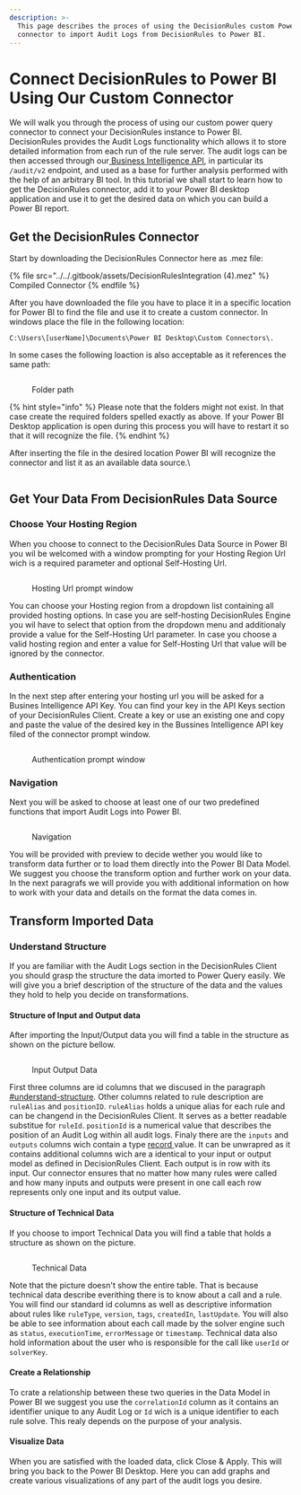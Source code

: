 ```yaml
---
description: >-
  This page describes the proces of using the DecisionRules custom Power Query
  connector to import Audit Logs from DecisionRules to Power BI.
---
```


# Connect DecisionRules to Power BI Using Our Custom Connector

We will walk you through the process of using our custom power query connector to connect your DecisionRules instance to Power BI. DecisionRules provides the Audit Logs functionality which allows it to store detailed information from each run of the rule server. The audit logs can be then accessed through our[ Business Intelligence API](https://docs.decisionrules.io/doc/api/bi-api), in particular its `/audit/v2` endpoint, and used as a base for further analysis performed with the help of an arbitrary BI tool. In this tutorial we shall start to learn how to get the DecisionRules connector, add it to your Power BI desktop application and use it to get the desired data on which you can build a Power BI report.

## Get the DecisionRules Connector

Start by downloading the DecisionRules Connector here as .mez file:

{% file src="../../.gitbook/assets/DecisionRulesIntegration (4).mez" %}
Compiled Connector
{% endfile %}

After you have downloaded the file you have to place it in a specific location for Power BI to find the file and use it to create a custom connector. In windows place the file in the following location:

`C:\Users\[userName]\Documents\Power BI Desktop\Custom Connectors\.`

In some cases the following loaction is also acceptable as it references the same path:

<figure><img src="../../.gitbook/assets/image (23).png" alt=""><figcaption><p>Folder path</p></figcaption></figure>

{% hint style="info" %}
Please note that the folders might not exist. In that case create the required folders spelled exactly as above. If your Power BI Desktop application is open during this process you will have to restart it so that it will recognize the file.
{% endhint %}

After inserting the file in the desired location Power BI will recognize the connector and list it as an available data source.\


<figure><img src="../../.gitbook/assets/image (206).png" alt=""><figcaption></figcaption></figure>

## Get Your Data From DecisionRules Data Source

### Choose Your Hosting Region

When you choose to connect to the DecisionRules Data Source in Power BI you wil be welcomed with a window prompting for your Hosting Region Url wich is a required parameter and optional Self-Hosting Url.

<figure><img src="../../.gitbook/assets/image (248).png" alt=""><figcaption><p>Hosting Url prompt window</p></figcaption></figure>

You can choose your Hosting region from a dropdown list containing all provided hosting options. In case you are self-hosting DecisionRules Engine you wil have to select that option from the dropdown menu and additionaly provide a value for the Self-Hosting Url parameter. In case you choose a valid hosting region and enter a value for Self-Hosting Url that value will be ignored by the connector.

### Authentication

In the next step after entering your hosting url you will be asked for a Busines Intelligence API Key. You can find your key in the API Keys section of your DecisionRules Client. Create a key or use an existing one and copy and paste the value of the desired key in the Bussines Intelligence API key filed of the connector prompt window.

<figure><img src="../../.gitbook/assets/image (263).png" alt=""><figcaption><p>Authentication prompt window</p></figcaption></figure>

### Navigation

Next you will be asked to choose at least one of our two predefined functions that import Audit Logs into Power BI.

<figure><img src="../../.gitbook/assets/image (264).png" alt=""><figcaption><p>Navigation</p></figcaption></figure>

You will be provided with preview to decide wether you would like to transform data further or to load them directly into the Power BI Data Model. We suggest you choose the transform option and further work on your data. In the next paragrafs  we will provide you with additional information on how to work with your data and details on the format the data comes in.

## Transform Imported Data

### Understand Structure

If you are familiar with the Audit Logs section in the DecisionRules Client you should grasp the structure the data imorted to Power Query easily.  We will give you a brief description of the structure of the data and the values they hold to help you decide on transformations.

#### Structure of Input and Output data

After importing the Input/Output data you will find a table in the structure as shown on the picture bellow.

<figure><img src="../../.gitbook/assets/image (265).png" alt=""><figcaption><p>Input Output Data</p></figcaption></figure>

First three columns are id columns that we discused in the paragraph [#understand-structure](connect-decisionrules-to-power-bi-using-our-custom-connector.md#understand-structure "mention"). Other columns related to rule description are `ruleAlias` and `positionID`. `ruleAlias` holds a unique alias for each rule and can be changend in the DecisionRules Client. It serves as a better readable substitue for `ruleId`. `positionId` is a numerical value that describes the position of an Audit Log within all audit logs. Finaly there are the `inputs` and `outputs` columns wich contain a type [record ](https://learn.microsoft.com/en-us/powerquery-m/m-spec-types#record-types)value. It can be unwrapred as it contains additional columns wich are a identical to your input or output model as defined in DecisionRules Client. Each output is in row with its input. Our connector ensures that no matter how many rules were called and how many inputs and outputs were present in one call each row represents only one input and its output value.

#### Structure of Technical Data

If you choose to import Technical Data you will find a table that holds a structure as shown on the picture.&#x20;

<figure><img src="../../.gitbook/assets/image (266).png" alt=""><figcaption><p>Technical Data</p></figcaption></figure>

Note that the picture doesn't show the entire table. That is because technical data describe everithing there is to know about a call and a rule. You will find our standard id columns as well as descriptive information about rules like `ruleType`, `version`, `tags`, `createdIn`, `lastUpdate`. You will also be able to see information about each call made by the solver engine such as `status`, `executionTime`, `errorMessage` or `timestamp`. Technical data also hold information about the user who is responsible for the call like `userId` or `solverKey`.&#x20;

#### Create a Relationship

To crate a relationship between these two queries in the Data Model in Power BI we suggest you use the `correlationId` column as it contains an identifier unique to any Audit Log or `Id` wich is a unique identifier to each rule solve. This realy depends on the purpose of your analysis.

#### Visualize Data

When you are satisfied with the loaded data, click Close & Apply. This will bring you back to the Power BI Desktop. Here you can add graphs and create various visualizations of any part of the audit logs you desire.
